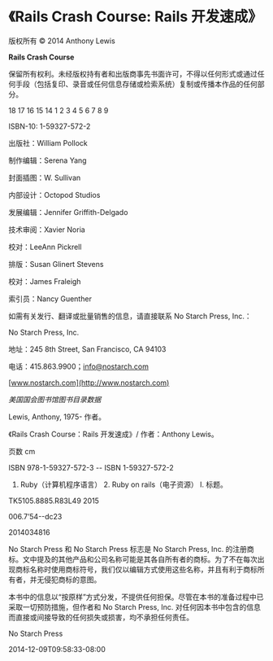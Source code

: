# 《Rails Crash Course: Rails 开发速成》

版权所有 © 2014 Anthony Lewis

**Rails Crash Course**

保留所有权利。未经版权持有者和出版商事先书面许可，不得以任何形式或通过任何手段（包括复印、录音或任何信息存储或检索系统）复制或传播本作品的任何部分。

18 17 16 15 14 1       2 3 4 5 6 7 8 9

ISBN-10: 1-59327-572-2

出版社：William Pollock

制作编辑：Serena Yang

封面插图：W. Sullivan

内部设计：Octopod Studios

发展编辑：Jennifer Griffith-Delgado

技术审阅：Xavier Noria

校对：LeeAnn Pickrell

排版：Susan Glinert Stevens

校对：James Fraleigh

索引员：Nancy Guenther

如需有关发行、翻译或批量销售的信息，请直接联系 No Starch Press, Inc.：

No Starch Press, Inc.

地址：245 8th Street, San Francisco, CA 94103

电话：415.863.9900；info@nostarch.com

[www.nostarch.com](http://www.nostarch.com)

*美国国会图书馆图书目录数据*

Lewis, Anthony, 1975- 作者。

《Rails Crash Course：Rails 开发速成》/ 作者：Anthony Lewis。

页数 cm

ISBN 978-1-59327-572-3 -- ISBN 1-59327-572-2

1. Ruby（计算机程序语言） 2. Ruby on rails（电子资源） I. 标题。

TK5105.8885.R83L49 2015

006.7’54--dc23

2014034816

No Starch Press 和 No Starch Press 标志是 No Starch Press, Inc. 的注册商标。文中提及的其他产品和公司名称可能是其各自所有者的商标。为了不在每次出现商标名称时使用商标符号，我们仅以编辑方式使用这些名称，并且有利于商标所有者，并无侵犯商标的意图。

本书中的信息以“按原样”方式分发，不提供任何担保。尽管在本书的准备过程中已采取一切预防措施，但作者和 No Starch Press, Inc. 对任何因本书中包含的信息而直接或间接导致的任何损失或损害，均不承担任何责任。

No Starch Press

2014-12-09T09:58:33-08:00
